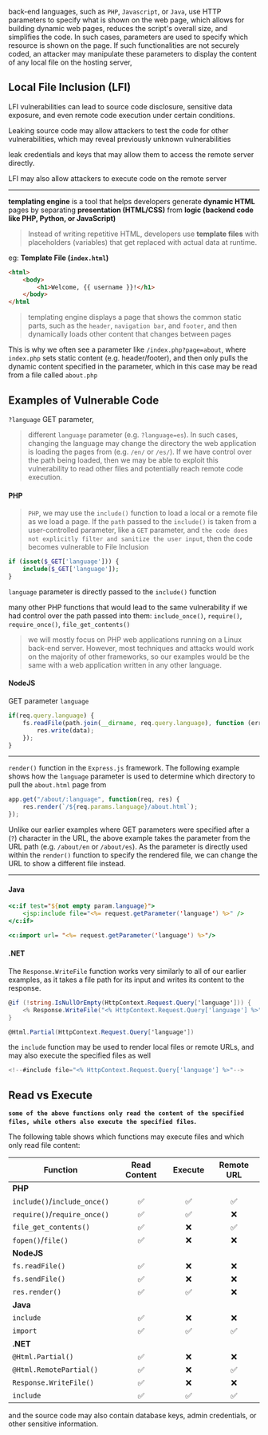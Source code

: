 back-end languages, such as `PHP`, `Javascript`, or `Java`, use HTTP parameters to specify what is shown on the web page, which allows for building dynamic web pages, reduces the script's overall size, and simplifies the code. In such cases, parameters are used to specify which resource is shown on the page. If such functionalities are not securely coded, an attacker may manipulate these parameters to display the content of any local file on the hosting server,

## Local File Inclusion (LFI)

LFI vulnerabilities can lead to source code disclosure, sensitive data exposure, and even remote code execution under certain conditions.

Leaking source code may allow attackers to test the code for other vulnerabilities, which may reveal previously unknown vulnerabilities

leak credentials and keys that may allow them to access the remote server directly.

LFI may also allow attackers to execute code on the remote server

---
**templating engine** is a tool that helps developers generate **dynamic HTML** pages by separating **presentation (HTML/CSS)** from **logic (backend code like PHP, Python, or JavaScript)**

>Instead of writing repetitive HTML, developers use **template files** with placeholders (variables) that get replaced with actual data at runtime.

eg:
**Template File (`index.html`)**
```html
<html>
    <body>
        <h1>Welcome, {{ username }}!</h1>
    </body>
</html
```

>templating engine displays a page that shows the common static parts, such as the `header`, `navigation bar`, and `footer`, and then dynamically loads other content that changes between pages

This is why we often see a parameter like `/index.php?page=about`, where `index.php` sets static content (e.g. header/footer), and then only pulls the dynamic content specified in the parameter, which in this case may be read from a file called `about.php`

## Examples of Vulnerable Code

`?language` GET parameter,
>different `language` parameter (e.g. `?language=es`). In such cases, changing the language may change the directory the web application is loading the pages from (e.g. `/en/` or `/es/`). If we have control over the path being loaded, then we may be able to exploit this vulnerability to read other files and potentially reach remote code execution.

#### PHP
>`PHP`, we may use the `include()` function to load a local or a remote file as we load a page. If the `path` passed to the `include()` is taken from a user-controlled parameter, like a `GET` parameter, and `the code does not explicitly filter and sanitize the user input`, then the code becomes vulnerable to File Inclusion

```php
if (isset($_GET['language'])) {
    include($_GET['language']);
}
```
`language` parameter is directly passed to the `include()` function


many other PHP functions that would lead to the same vulnerability if we had control over the path passed into them:
`include_once()`, `require()`, `require_once()`, `file_get_contents()`

>we will mostly focus on PHP web applications running on a Linux back-end server. However, most techniques and attacks would work on the majority of other frameworks, so our examples would be the same with a web application written in any other language.

#### NodeJS
GET parameter `language`
```javascript
if(req.query.language) {
    fs.readFile(path.join(__dirname, req.query.language), function (err, data) {
        res.write(data);
    });
}
```

---

`render()` function in the `Express.js` framework. The following example shows how the `language` parameter is used to determine which directory to pull the `about.html` page from
```js
app.get("/about/:language", function(req, res) {
    res.render(`/${req.params.language}/about.html`);
});
```
Unlike our earlier examples where GET parameters were specified after a (`?`) character in the URL, the above example takes the parameter from the URL path (e.g. `/about/en` or `/about/es`). As the parameter is directly used within the `render()` function to specify the rendered file, we can change the URL to show a different file instead.

---


#### Java
```jsp
<c:if test="${not empty param.language}">
    <jsp:include file="<%= request.getParameter('language') %>" />
</c:if>
```

```jsp
<c:import url= "<%= request.getParameter('language') %>"/>
```

#### .NET
The `Response.WriteFile` function works very similarly to all of our earlier examples, as it takes a file path for its input and writes its content to the response.
```cs
@if (!string.IsNullOrEmpty(HttpContext.Request.Query['language'])) {
    <% Response.WriteFile("<% HttpContext.Request.Query['language'] %>"); %> 
}
```

```cs
@Html.Partial(HttpContext.Request.Query['language'])
```
the `include` function may be used to render local files or remote URLs, and may also execute the specified files as well
```cs
<!--#include file="<% HttpContext.Request.Query['language'] %>"-->
```


## Read vs Execute
**`some of the above functions only read the content of the specified files, while others also execute the specified files`.**

The following table shows which functions may execute files and which only read file content:

|**Function**|**Read Content**|**Execute**|**Remote URL**|
|---|:-:|:-:|:-:|
|**PHP**||||
|`include()`/`include_once()`|✅|✅|✅|
|`require()`/`require_once()`|✅|✅|❌|
|`file_get_contents()`|✅|❌|✅|
|`fopen()`/`file()`|✅|❌|❌|
|**NodeJS**||||
|`fs.readFile()`|✅|❌|❌|
|`fs.sendFile()`|✅|❌|❌|
|`res.render()`|✅|✅|❌|
|**Java**||||
|`include`|✅|❌|❌|
|`import`|✅|✅|✅|
|**.NET**||||
|`@Html.Partial()`|✅|❌|❌|
|`@Html.RemotePartial()`|✅|❌|✅|
|`Response.WriteFile()`|✅|❌|❌|
|`include`|✅|✅|✅|

and the source code may also contain database keys, admin credentials, or other sensitive information.

